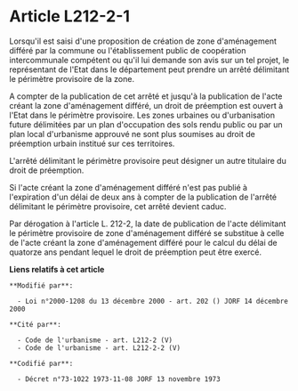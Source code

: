 # Article L212-2-1

Lorsqu'il est saisi d'une proposition de création de zone d'aménagement différé par la commune ou l'établissement public de
coopération intercommunale compétent ou qu'il lui demande son avis sur un tel projet, le représentant de l'Etat dans le
département peut prendre un arrêté délimitant le périmètre provisoire de la zone.

A compter de la publication de cet arrêté et jusqu'à la publication de l'acte créant la zone d'aménagement différé, un droit
de préemption est ouvert à l'Etat dans le périmètre provisoire. Les zones urbaines ou d'urbanisation future délimitées par un
plan d'occupation des sols rendu public ou par un plan local d'urbanisme approuvé ne sont plus soumises au droit de
préemption urbain institué sur ces territoires.

L'arrêté délimitant le périmètre provisoire peut désigner un autre titulaire du droit de préemption.

Si l'acte créant la zone d'aménagement différé n'est pas publié à l'expiration d'un délai de deux ans à compter de la
publication de l'arrêté délimitant le périmètre provisoire, cet arrêté devient caduc.

Par dérogation à l'article L. 212-2, la date de publication de l'acte délimitant le périmètre provisoire de zone
d'aménagement différé se substitue à celle de l'acte créant la zone d'aménagement différé pour le calcul du délai de quatorze
ans pendant lequel le droit de préemption peut être exercé.

**Liens relatifs à cet article**

	**Modifié par**:

	  - Loi n°2000-1208 du 13 décembre 2000 - art. 202 () JORF 14 décembre 2000

	**Cité par**:

	  - Code de l'urbanisme - art. L212-2 (V)
	  - Code de l'urbanisme - art. L212-2-2 (V)

	**Codifié par**:

	  - Décret n°73-1022 1973-11-08 JORF 13 novembre 1973
